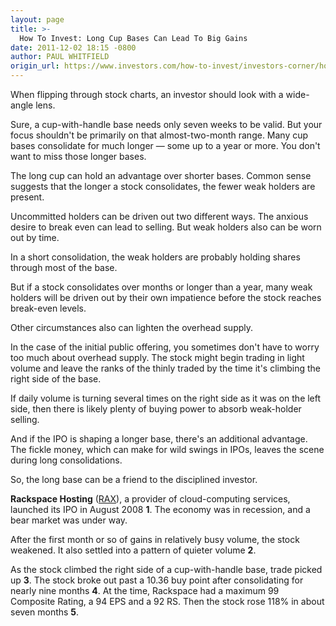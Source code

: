 ```yaml
---
layout: page
title: >-
  How To Invest: Long Cup Bases Can Lead To Big Gains
date: 2011-12-02 18:15 -0800
author: PAUL WHITFIELD
origin_url: https://www.investors.com/how-to-invest/investors-corner/how-to-invest-why-long-bases-work
---
```





When flipping through stock charts, an investor should look with a wide-angle lens.


Sure, a cup-with-handle base needs only seven weeks to be valid. But your focus shouldn't be primarily on that almost-two-month range. Many cup bases consolidate for much longer — some up to a year or more. You don't want to miss those longer bases.


The long cup can hold an advantage over shorter bases. Common sense suggests that the longer a stock consolidates, the fewer weak holders are present.


Uncommitted holders can be driven out two different ways. The anxious desire to break even can lead to selling. But weak holders also can be worn out by time.


In a short consolidation, the weak holders are probably holding shares through most of the base.


But if a stock consolidates over months or longer than a year, many weak holders will be driven out by their own impatience before the stock reaches break-even levels.


Other circumstances also can lighten the overhead supply.


In the case of the initial public offering, you sometimes don't have to worry too much about overhead supply. The stock might begin trading in light volume and leave the ranks of the thinly traded by the time it's climbing the right side of the base.


If daily volume is turning several times on the right side as it was on the left side, then there is likely plenty of buying power to absorb weak-holder selling.


And if the IPO is shaping a longer base, there's an additional advantage. The fickle money, which can make for wild swings in IPOs, leaves the scene during long consolidations.


So, the long base can be a friend to the disciplined investor.


**Rackspace Hosting** ([RAX](https://research.investors.com/quote.aspx?symbol=RAX)), a provider of cloud-computing services, launched its IPO in August 2008 **1**. The economy was in recession, and a bear market was under way.


After the first month or so of gains in relatively busy volume, the stock weakened. It also settled into a pattern of quieter volume **2**.


As the stock climbed the right side of a cup-with-handle base, trade picked up **3**. The stock broke out past a 10.36 buy point after consolidating for nearly nine months **4**. At the time, Rackspace had a maximum 99 Composite Rating, a 94 EPS and a 92 RS. Then the stock rose 118% in about seven months **5**.




